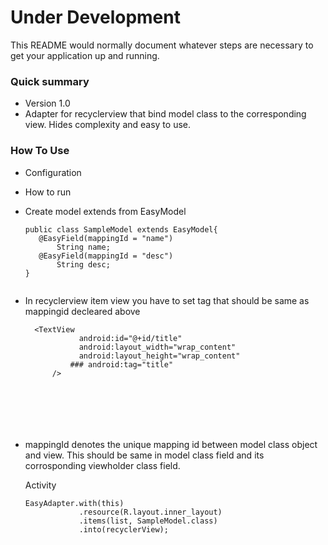 # Under Development

This README would normally document whatever steps are necessary to get your application up and running.

### Quick summary
* Version 1.0
* Adapter for recyclerview that bind model class to the corresponding view. Hides complexity and easy to use.


### How To Use


* Configuration
	

* How to run 

* Create model extends from EasyModel
		
	```
	public class SampleModel extends EasyModel{
	   @EasyField(mappingId = "name")
    	   String name;
	   @EasyField(mappingId = "desc")
           String desc;
	}


* In recyclerview item view you have to set tag that should be same as mappingid decleared above
	```
	  <TextView
                android:id="@+id/title"
                android:layout_width="wrap_content"
                android:layout_height="wrap_content"
              ### android:tag="title"
	      />
	



	
		
* mappingId denotes the unique mapping id between model class object and view. This should be same in model class  field and its corrosponding viewholder class field.

	Activity
	```
	EasyAdapter.with(this)
                .resource(R.layout.inner_layout)
                .items(list, SampleModel.class)
                .into(recyclerView);



